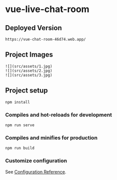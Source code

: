 # vue-live-chat-room

## Deployed Version
```
https://vue-chat-room-46d74.web.app/
```

## Project Images
```
![](src/assets/1.jpg)
![](src/assets/2.jpg)
![](src/assets/3.jpg)
```

## Project setup
```
npm install
```

### Compiles and hot-reloads for development
```
npm run serve
```

### Compiles and minifies for production
```
npm run build
```

### Customize configuration
See [Configuration Reference](https://cli.vuejs.org/config/).
